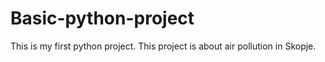 # Basic-python-project
This is my first python project. This project is about air pollution in Skopje.
